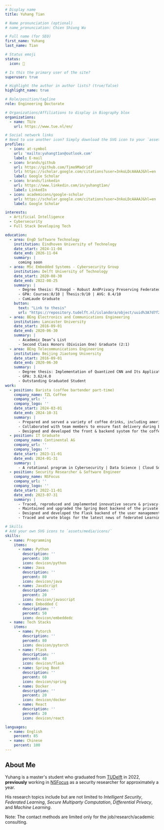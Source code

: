 ```yaml
---
# Display name
title: Yuhang Tian

# Name pronunciation (optional)
# name_pronunciation: Chien Shiung Wu

# Full name (for SEO)
first_name: Yuhang
last_name: Tian

# Status emoji
status:
  icon: 🔋

# Is this the primary user of the site?
superuser: true

# Highlight the author in author lists? (true/false)
highlight_name: true

# Role/position/tagline
role: Engineering Doctorate

# Organizations/Affiliations to display in Biography blox
organizations:
  - name: TU/e
    url: https://www.tue.nl/en/

# Social network links
# Need to use another icon? Simply download the SVG icon to your `assets/media/icons/` folder.
profiles:
  - icon: at-symbol
    url: 'mailto:yuhangt1an@outlook.com'
    label: E-mail
  - icon: brands/github
    url: https://github.com/Timo9Madrid7
    lrl: https://scholar.google.com/citations?user=3nkoLDcAAAAJ&hl=en
    label: Google Scholar
  - icon: brands/linkedin
    url: https://www.linkedin.com/in/yuhangt1an/
    label: LinkedIn
  - icon: academicons/google-scholar
    url: https://scholar.google.com/citations?user=3nkoLDcAAAAJ&hl=en
    label: Google Scholar

interests:
  - Artificial Intelligence
  - Cybersecurity
  - Full Stack Developing Tech

education:
  - area: EngD Software Technology
    institution: Eindhoven University of Technology 
    date_start: 2024-11-04
    date_end: 2026-11-04
    summary: |
      coming soon
  - area: MSc Embedded Systems - Cybersecurity Group
    institution: Delft University of Technology
    date_start: 2020-08-30
    date_end: 2022-08-25
    summary: |
      - Degree thesis: FLVoogd ‑ Robust AndPrivacy Preserving Federated Learning
      - GPA: Courses:8/10 | Thesis:9/10 | AVG: 8.4/10
      - CumLaude Graduate
    button:
      text: "Link to thesis"
      url: "https://repository.tudelft.nl/islandora/object/uuid%3A7d7f279c-61b9-4739-b03c-637f065d460d?collection=education"
  - area: BEng Electronics and Communications Engineering
    institution: Lancaster University
    date_start: 2016-09-01
    date_end: 2020-06-30
    summary: |
      - Academic Dean’s List
      - Second Class Honors (Division One) Graduate (2:1)
  - area: BEng Telecommunications Engineering
    institution: Beijing Jiaotong University
    date_start: 2016-09-01
    date_end: 2020-06-30
    summary: |
      - Degree thesis: Implementation of Quantized CNN and Its Application
      - GPA: 3.62/4.0
      - Outstanding Graduated Student
work:
  - position: Barista (coffee bartender part-time)
    company_name: TZL Coffee
    company_url: ''
    company_logo: ''
    date_start: 2024-03-01
    date_end: 2024-10-31
    summary: |
      - Prepared and served a variety of coffee drinks, including americano-based beverages, teas, and smoothies
      - Collaborated with team members to ensure fast delivery during busy hours
      - Designed and developed the front & backend system for the coffee shop
  - position: IT Graduate
    company_name: Continental AG
    company_url: ''
    company_logo: ''
    date_start: 2023-11-01
    date_end: 2024-01-31
    summary: |
      - A rotational program in Cybersecurity | Data Science | Cloud Solutions | IT Architecture
  - position: Security Researcher & Software Engineer
    company_name: NSFocus
    company_url: ''
    company_logo: ''
    date_start: 2022-11-01
    date_end: 2023-07-31
    summary: |
      - Traced, reproduced and implemented innovative secure & privacy‑preserving techniques into the private computing platform
      - Maintained and upgraded the Spring Boot backend of the private computing platform
      - Designed and developed the Flask backend of the user management system
      - Traced and wrote blogs for the latest news of federated Learning algorithm

# Skills
# Add your own SVG icons to `assets/media/icons/`
skills:
  - name: Programming
    items:
      - name: Python
        description: ''
        percent: 100
        icon: devicon/python
      - name: Java
        description: ''
        percent: 80
        icon: devicon/java
      - name: JavaScript
        description: ''
        percent: 20
        icon: devicon/javascript
      - name: Embedded C
        description: ''
        percent: 50
        icon: devicon/embeddedc
  - name: Tech Stacks
    items:
      - name: Pytorch
        description: ''
        percent: 80
        icon: devicon/pytorch
      - name: Flask
        description: ''
        percent: 40
        icon: devicon/flask 
      - name: Spring Boot
        description: ''
        percent: 60
        icon: devicon/spring
      - name: Docker
        description: ''
        percent: 20
        icon: devicon/docker
      - name: React
        description: ''
        percent: 20
        icon: devicon/react

languages:
  - name: English
    percent: 85
  - name: Chinese
    percent: 100
---
```


## About Me

Yuhang is a master's student who graduated from [TUDelft](https://www.tudelft.nl/en/) in 2022, **previously** working in [NSFocus](https://nsfocusglobal.com/) as a security researcher for approximately a year.

His research topics include but are not limited to *Intelligent Security*, *Federated Learning*, *Secure Multiparty Computation*, *Differential Privacy*, and *Machine Learning*.

Note: The contact methods are limited only for the job/research/academic consulting.
